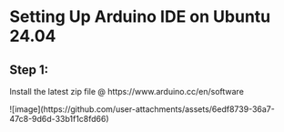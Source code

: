 <h1>Setting Up Arduino IDE on Ubuntu 24.04 </h1>
<h2>Step 1:</h2>
<p>Install the latest zip file @ https://www.arduino.cc/en/software</p>
![image](https://github.com/user-attachments/assets/6edf8739-36a7-47c8-9d6d-33b1f1c8fd66)
